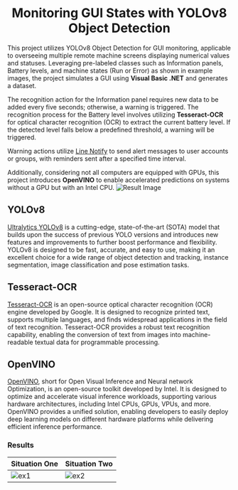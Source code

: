 <div align="center">
<h1>
<b>
Monitoring GUI States with YOLOv8 Object Detection
</b>
</h1>
</div>

This project utilizes YOLOv8 Object Detection for GUI monitoring, applicable to overseeing multiple remote machine screens displaying numerical values and statuses. Leveraging pre-labeled classes such as Information panels, Battery levels, and machine states (Run or Error) as shown in example images, the project simulates a GUI using **Visual Basic .NET** and generates a dataset.

The recognition action for the Information panel requires new data to be added every five seconds; otherwise, a warning is triggered. The recognition process for the Battery level involves utilizing **Tesseract-OCR** for optical character recognition (OCR) to extract the current battery level. If the detected level falls below a predefined threshold, a warning will be triggered.

Warning actions utilize [Line Notify](https://notify-bot.line.me/zh_TW/) to send alert messages to user accounts or groups, with reminders sent after a specified time interval.

Additionally, considering not all computers are equipped with GPUs, this project introduces **OpenVINO** to enable accelerated predictions on systems without a GPU but with an Intel CPU.
![Result Image](https://github.com/KennyChen880127/YOLOv8-GUI-Monitoring/blob/master/result.png)
## YOLOv8
[Ultralytics YOLOv8](https://github.com/ultralytics/ultralytics) is a cutting-edge, state-of-the-art (SOTA) model that builds upon the success of previous YOLO versions and introduces new features and improvements to further boost performance and flexibility. YOLOv8 is designed to be fast, accurate, and easy to use, making it an excellent choice for a wide range of object detection and tracking, instance segmentation, image classification and pose estimation tasks.

## Tesseract-OCR
[Tesseract-OCR](https://github.com/UB-Mannheim/tesseract) is an open-source optical character recognition (OCR) engine developed by Google. It is designed to recognize printed text, supports multiple languages, and finds widespread applications in the field of text recognition. Tesseract-OCR provides a robust text recognition capability, enabling the conversion of text from images into machine-readable textual data for programmable processing.

## OpenVINO
[OpenVINO](https://www.intel.com/content/www/us/en/developer/tools/openvino-toolkit/overview.html), short for Open Visual Inference and Neural network Optimization, is an open-source toolkit developed by Intel. It is designed to optimize and accelerate visual inference workloads, supporting various hardware architectures, including Intel CPUs, GPUs, VPUs, and more. OpenVINO provides a unified solution, enabling developers to easily deploy deep learning models on different hardware platforms while delivering efficient inference performance.

### Results
| Situation One | Situation Two |
| ------------- | ------------- |
| ![ex1](https://github.com/KennyChen880127/YOLOv8-GUI-Monitoring/blob/master/example_1.jpg) | ![ex2](https://github.com/KennyChen880127/YOLOv8-GUI-Monitoring/blob/master/example_2.jpg) |
